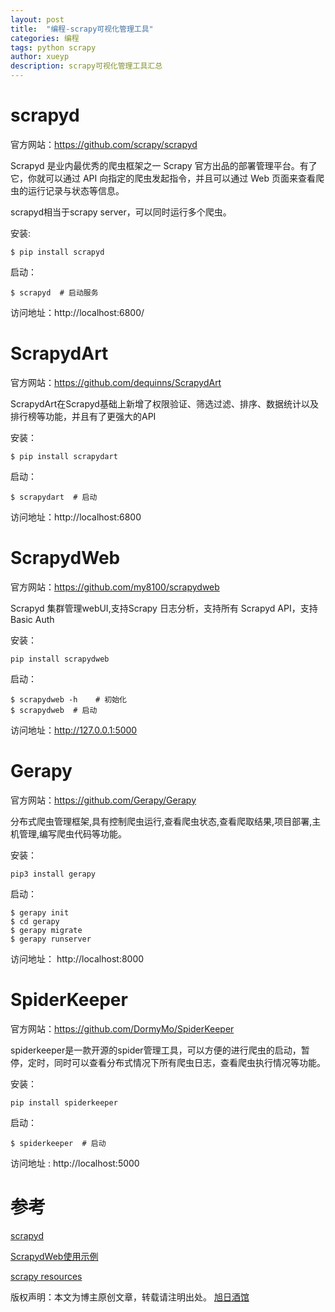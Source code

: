 ```yaml
---
layout: post
title:  "编程-scrapy可视化管理工具"
categories: 编程
tags: python scrapy
author: xueyp
description: scrapy可视化管理工具汇总
---
```


# scrapyd

官方网站：https://github.com/scrapy/scrapyd

Scrapyd 是业内最优秀的爬虫框架之一 Scrapy 官方出品的部署管理平台。有了它，你就可以通过 API 向指定的爬虫发起指令，并且可以通过 Web 页面来查看爬虫的运行记录与状态等信息。

scrapyd相当于scrapy server，可以同时运行多个爬虫。

安装:

```
$ pip install scrapyd
```

启动：

```
$ scrapyd  # 启动服务
```

访问地址：http://localhost:6800/

# ScrapydArt

官方网站：https://github.com/dequinns/ScrapydArt

ScrapydArt在Scrapyd基础上新增了权限验证、筛选过滤、排序、数据统计以及排行榜等功能，并且有了更强大的API

安装：

```
$ pip install scrapydart 
```

启动：

```
$ scrapydart  # 启动
```

访问地址：http://localhost:6800

# ScrapydWeb

官方网站：https://github.com/my8100/scrapydweb

Scrapyd 集群管理webUI,支持Scrapy 日志分析，支持所有 Scrapyd API，支持 Basic Auth

安装：

```
pip install scrapydweb
```

启动：

```
$ scrapydweb -h    # 初始化
$ scrapydweb  # 启动
```

访问地址：http://127.0.0.1:5000

# Gerapy

官方网站：https://github.com/Gerapy/Gerapy

分布式爬虫管理框架,具有控制爬虫运行,查看爬虫状态,查看爬取结果,项目部署,主机管理,编写爬虫代码等功能。

安装：

```
pip3 install gerapy
```

启动：

```
$ gerapy init
$ cd gerapy
$ gerapy migrate
$ gerapy runserver
```

访问地址： http://localhost:8000

# SpiderKeeper

官方网站：https://github.com/DormyMo/SpiderKeeper

spiderkeeper是一款开源的spider管理工具，可以方便的进行爬虫的启动，暂停，定时，同时可以查看分布式情况下所有爬虫日志，查看爬虫执行情况等功能。

安装：

```
pip install spiderkeeper
```

启动：

```
$ spiderkeeper  # 启动
```

访问地址 : http://localhost:5000


参考
============

[scrapyd](https://scrapyd.readthedocs.io/en/stable/)

[ScrapydWeb使用示例](http://blog.51cto.com/14090467/2321849?source=drh)

[scrapy resources](https://scrapy.org/resources/)


版权声明：本文为博主原创文章，转载请注明出处。 [旭日酒馆](https://xueyp.github.io/)
